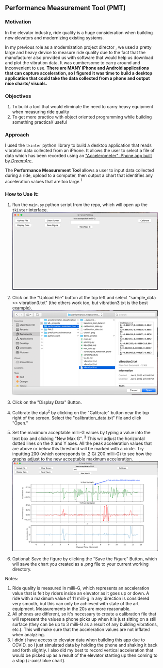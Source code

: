 ## Performance Measurement Tool (PMT)

### Motivation
In the elevator industry, ride quality is a huge consideration when building new elevators and modernizing existing systems.

In my previous role as a modernization project director , we used a pretty large and heavy device to measure ride quality due to the fact that the manufacturer also provided us with software that would help us download and plot the vibration data. It was cumbersome to carry around and inconvenient to use. **There are MANY iPhone and Android applications that can capture acceleration, so I figured it was time to build a desktop application that could take the data collected from a phone and output nice charts/ visuals.**

### Objectives

1. To build a tool that would eliminate the need to carry heavy equipment when measuring ride quality
2. To get more practice with object oriented programming while building something practical/ useful

### Approach
I used the `tkinter` python library to build a desktop application that reads vibration data collected from an iPhone. It allows the user to select a file of data which has been recorded using an ["Accelerometer" iPhone app built by *DreamArc*.](https://appadvice.com/app/accelerometer/499629589)

The **Performance Measurement Tool** allows a user to input data collected during a ride, upload to a computer, then output a chart that identifies any acceleration values that are too large.<sup>1</sup>

### How to Use It:
1. Run the `main.py` python script from the repo, which will open up the `tkinter` interface.
![Main Opening Screen](./demo_photos/main.png)

2. Click on the "Upload File" button at the top left and select "sample_data >> vibration3.txt" (the others work too, but vibration3.txt is the best example).
![Select a File](./demo_photos/file.png)

3. Click on the "Display Data" Button.

4. Calibrate the data<sup>2</sup> by clicking on the "Calibrate" button near the top right of the screen. Select the "calibration_data.txt" file and click "Open."

5. Set the maximum acceptable milli-G values by typing a value into the text box and clicking "New Max G". <sup>3</sup> This wil adjust the horizontal dotted lines on the X and Y axes. All the peak acceleration values that are above or below this threshold will be marked with a circle. Try inputting 200 (which corresponds to .2 G/ 200 milli-G) to see how the graphs adjust to the new acceptable maximum acceleration.
![Final Screen](./demo_photos/peaks.png)

6. Optional: Save the figure by clicking the "Save the Figure" Button, which will save the chart you created as a .png file to your current working directory.


Notes:
1. Ride quality is measured in milli-G, which represents an acceleration value that is felt by riders inside an elevator as it goes up or down. A ride with a maximum value of 11 milli-g in any direction is considered very smooth, but this can only be achieved with state of the art equipment. Measurements in the 20s are more reasonable.
2. All phones are different, so it's necessary to create a calibration file that will represent the values a phone picks up when it is just sitting on a still surface (they can be up to 3 milli-G as a result of any building vibrations, etc.). This will make sure that the acceleration values are not inflated when analyzing.
3. I didn't have access to elevator data when building this app due to COVID, so I just simulated data by holding the phone and shaking it back and forth slightly. I also did my best to record vertical acceleration that would be picked up as a result of the elevator starting up then coming to a stop (z-axis/ blue chart).
